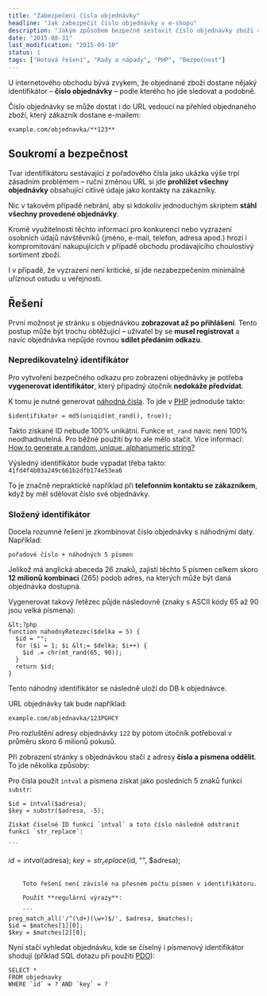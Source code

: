 ```yaml
---
title: "Zabezpečení čísla objednávky"
headline: "Jak zabezpečit číslo objednávky v e-shopu"
description: "Jakým způsobem bezpečně sestavit číslo objednávky zboží v e-shopu."
date: "2015-08-31"
last_modification: "2015-09-10"
status: 1
tags: ["Hotová řešení", "Rady a nápady", "PHP", "Bezpečnost"]
---
```


U internetového obchodu bývá zvykem, že objednané zboží dostane nějaký identifikátor – **číslo objednávky** – podle kterého ho jde sledovat a podobně.

Číslo objednávky se může dostat i do URL vedoucí na přehled objednaného zboží, který zákazník dostane e-mailem:

```
example.com/objednavka/**123**
```

## Soukromí a bezpečnost

Tvar identifikátoru sestávající z pořadového čísla jako ukázka výše trpí zásadním problémem – ruční změnou URL si jde **prohlížet všechny objednávky** obsahující citlivé údaje jako kontakty na zákazníky.

Nic v takovém případě nebrání, aby si kdokoliv jednoduchým skriptem **stáhl všechny provedené objednávky**.

Kromě využitelnosti těchto informací pro konkurenci nebo vyzrazení osobních údajů návštěvníků (jméno, e-mail, telefon, adresa apod.) hrozí i kompromitování nakupujících v případě obchodu prodávajícího choulostivý sortiment zboží.

I v případě, že vyzrazení není kritické, si jde nezabezpečením minimálně uříznout ostudu u veřejnosti.

## Řešení

První možnost je stránku s objednávkou **zobrazovat až po přihlášení**. Tento postup může být trochu obtěžující – uživatel by se **musel registrovat** a navíc objednávka nepůjde rovnou **sdílet předáním odkazu**.

### Nepredikovatelný identifikátor

Pro vytvoření bezpečného odkazu pro zobrazení objednávky je potřeba **vygenerovat identifikátor**, který případný útočník **nedokáže předvídat**.

K tomu je nutné generovat [náhodná čísla](/nahodne-cislo). To jde v [PHP](/php) jednoduše takto:

```
$identifikator = md5(uniqid(mt_rand(), true));
```

Takto získané ID nebude 100% unikátní. Funkce `mt_rand` navíc není 100% neodhadnutelná. Pro běžné použití by to ale mělo stačit. Více informací: [How to generate a random, unique, alphanumeric string?](http://stackoverflow.com/questions/1846202/php-how-to-generate-a-random-unique-alphanumeric-string/13733588#13733588)

Výsledný identifikátor bude vypadat třeba takto: `41fd4f4b03a249c661b2dfb174e53ea6`

To je značně nepraktické například při **telefonním kontaktu se zákazníkem**, když by měl sdělovat číslo své objednávky.

### Složený identifikátor

Docela rozumné řešení je zkombinovat číslo objednávky s náhodnými daty. Například:

```
pořadové číslo + náhodných 5 písmen
```

Jelikož má anglická abeceda 26 znaků, zajistí těchto 5 písmen celkem skoro **12 milionů kombinací** (265) podob adres, na kterých může být daná objednávka dostupná.

Vygenerovat takový řetězec půjde následovně (znaky s ASCII kódy 65 až 90 jsou velká písmena):

```
&lt;?php
function nahodnyRetezec($delka = 5) {
  $id = "";
  for ($i = 1; $i &lt;= $delka; $i++) { 
    $id .= chr(mt_rand(65, 90));
  }
  return $id;
}
```

Tento náhodný identifikátor se následně uloží do DB k objednávce.

URL objednávky tak bude například:

```
example.com/objednavka/123PGHCY
```

Pro rozluštění adresy objednávky `122` by potom útočník potřeboval v průměru skoro 6 milionů pokusů.

Při zobrazení stránky s objednávkou stačí z adresy **čísla a písmena oddělit**. To jde několika způsoby:

  Pro čísla použít `intval` a písmena získat jako posledních 5 znaků funkcí `substr`:

  ```
$id = intval($adresa);
$key = substr($adresa, -5);
```

    Získat číselné ID funkcí `intval` a toto číslo následně odstranit funkcí `str_replace`:

    ```
$id = intval($adresa);
$key = str_replace($id, "", $adresa);
```

    Toto řešení není závislé na přesném počtu písmen v identifikátoru.

    Použít **regulární výrazy**:

    ```
preg_match_all('/^(\d+)(\w+)$/', $adresa, $matches);
$id = $matches[1][0];
$key = $matches[2][0];
```

Nyní stačí vyhledat objednávku, kde se číselný i písmenový identifikátor shodují (příklad SQL dotazu při použití [PDO](/pdo)):

```
SELECT * 
FROM objednavky 
WHERE `id` = ? AND `key` = ?
```